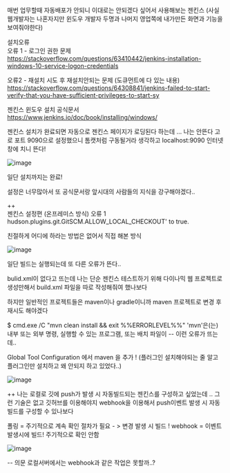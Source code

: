 매번 업무할때 자동배포가 안되니 이대로는 안되겠다 싶어서 사용해보는 젠킨스 (사실 웹개발자는 나혼자지만 윈도우 개발자 두명과 나머지 영업쪽에 내가만든 화면과 기능을 보여줘야한다)

설치오류   
오류 1 - 로그인 권한 문제   
https://stackoverflow.com/questions/63410442/jenkins-installation-windows-10-service-logon-credentials  

오류2 - 재설치 시도 후 재설치안되는 문제   (도큐먼트에 다 있는 내용)
https://stackoverflow.com/questions/64308841/jenkins-failed-to-start-verify-that-you-have-sufficient-privileges-to-start-sy  

 젠킨스 윈도우 설치 공식문서 https://www.jenkins.io/doc/book/installing/windows/  
 
젠킨스 설치가 완료되면 자동으로 젠킨스 페이지가 로딩된다 하는데 ... 나는 안뜬다 고로 포트 9090으로 설정했으니 톰캣처럼 구동될거라 생각하고 localhost:9090 인터넷창에 치니 뜬다!  

![image](https://user-images.githubusercontent.com/97571604/230400865-89786a6e-b41b-4139-ab67-efb19e88dd9e.png)
  
 일단 설치까지는 완료!
 
 설정은 너무많아서 또 공식문서랑 앞시대의 사람들의 지식을 강구해야겠다..

++  
젠킨스 설정편 (온프레미스 방식)
오류 1 hudson.plugins.git.GitSCM.ALLOW_LOCAL_CHECKOUT' to true. 

친절하게 어디에 하라는 방법은 없어서 직접 해본 방식 

![image](https://user-images.githubusercontent.com/97571604/236388828-656afd67-5ef1-4e8c-82c7-ba3c3daa1929.png)

일단 빌드는 실행되는데 또 다른 오류가 뜬다..  

bulid.xml이 없다고 뜨는데 나는 단순 젠킨스 테스트하기 위해 다이나믹 웹 프로젝트로 생성만해서 build.xml 파일을 따로 작성해줘여 했나보다 

하지만 일반적인 프로젝트들은 maven이나 gradle이니까 maven 프로젝트로 변경 후 재시도 해야겠다

$ cmd.exe /C "mvn clean install && exit %%ERRORLEVEL%%" 'mvn'은(는) 내부 또는 외부 명령, 실행할 수 있는 프로그램, 또는 배치 파일이  -- 이런 오류가 뜨는데.. 

Global Tool Configuration 에서 maven 을 추가 ! (플러그인 설치해야되는 줄 알고 플러그인만 설치하고 왜 안되지 하고 있었다..)

![image](https://user-images.githubusercontent.com/97571604/236400494-7ca4aa75-eefb-48ae-acc5-43e8700caa5e.png)

++ 나는 로컬로 깃에 push가 발생 시 자동빌드되는 젠킨스를 구성하고 싶었는데 .. 그런 기술은 없고 깃허브를 이용해야지 webhook을 이용해서 push이벤트 발생 시 자동빌드를 구성할 수 있나보다

폴링 = 주기적으로 계속 확인 절차가 필요 - > 변경 발생 시 빌드 !
webhook = 이벤트 발생시에 빌드! 주기적으로 확인 안함 

![image](https://user-images.githubusercontent.com/97571604/236636337-20485fd2-2856-445b-ab16-ea67dc8a5f6d.png)

-- 의문 로컬서버에서는 webhook과 같은 작업은 못할까..?

